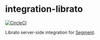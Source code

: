 # integration-librato

[![CircleCI](https://circleci.com/gh/segment-integrations/integration-librato.svg?style=shield&circle-token=bed4e9e7c645b7acfbd278d7d8d26dbb5b2cf0d9)](https://circleci.com/gh/segment-integrations/integration-librato)
  
Librato server-side integration for [Segment](https://segment.com).
